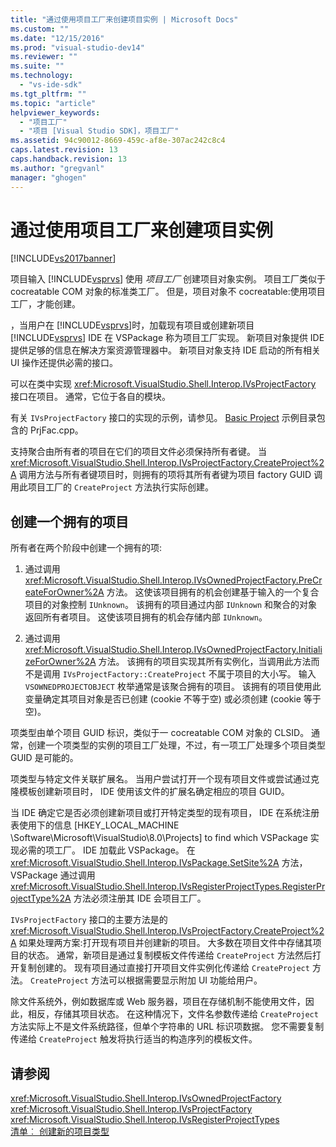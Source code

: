 ```yaml
---
title: "通过使用项目工厂来创建项目实例 | Microsoft Docs"
ms.custom: ""
ms.date: "12/15/2016"
ms.prod: "visual-studio-dev14"
ms.reviewer: ""
ms.suite: ""
ms.technology: 
  - "vs-ide-sdk"
ms.tgt_pltfrm: ""
ms.topic: "article"
helpviewer_keywords: 
  - "项目工厂"
  - "项目 [Visual Studio SDK]，项目工厂"
ms.assetid: 94c90012-8669-459c-af8e-307ac242c8c4
caps.latest.revision: 13
caps.handback.revision: 13
ms.author: "gregvanl"
manager: "ghogen"
---
```

# 通过使用项目工厂来创建项目实例
[!INCLUDE[vs2017banner](../../code-quality/includes/vs2017banner.md)]

项目输入 [!INCLUDE[vsprvs](../../code-quality/includes/vsprvs_md.md)] 使用 *项目工厂* 创建项目对象实例。  项目工厂类似于 cocreatable COM 对象的标准类工厂。  但是，项目对象不 cocreatable:使用项目工厂，才能创建。  
  
 ，当用户在 [!INCLUDE[vsprvs](../../code-quality/includes/vsprvs_md.md)]时，加载现有项目或创建新项目 [!INCLUDE[vsprvs](../../code-quality/includes/vsprvs_md.md)] IDE 在 VSPackage 称为项目工厂实现。  新项目对象提供 IDE 提供足够的信息在解决方案资源管理器中。  新项目对象支持 IDE 启动的所有相关 UI 操作还提供必需的接口。  
  
 可以在类中实现 <xref:Microsoft.VisualStudio.Shell.Interop.IVsProjectFactory> 接口在项目。  通常，它位于各自的模块。  
  
 有关 `IVsProjectFactory` 接口的实现的示例，请参见。 [Basic Project](http://msdn.microsoft.com/zh-cn/385fd2a3-d9f1-4808-87c2-a3f05a91fc36) 示例目录包含的 PrjFac.cpp。  
  
 支持聚合由所有者的项目在它们的项目文件必须保持所有者键。  当 <xref:Microsoft.VisualStudio.Shell.Interop.IVsProjectFactory.CreateProject%2A> 调用方法与所有者键项目时，则拥有的项将其所有者键为项目 factory GUID 调用此项目工厂的 `CreateProject` 方法执行实际创建。  
  
## 创建一个拥有的项目  
 所有者在两个阶段中创建一个拥有的项:  
  
1.  通过调用 <xref:Microsoft.VisualStudio.Shell.Interop.IVsOwnedProjectFactory.PreCreateForOwner%2A> 方法。  这使该项目拥有的机会创建基于输入的一个复合项目的对象控制 `IUnknown`。  该拥有的项目通过内部 `IUnknown` 和聚合的对象返回所有者项目。  这使该项目拥有的机会存储内部 `IUnknown`。  
  
2.  通过调用 <xref:Microsoft.VisualStudio.Shell.Interop.IVsOwnedProjectFactory.InitializeForOwner%2A> 方法。  该拥有的项目实现其所有实例化，当调用此方法而不是调用 `IVsProjectFactory::CreateProject` 不属于项目的大小写。  输入 `VSOWNEDPROJECTOBJECT` 枚举通常是该聚合拥有的项目。  该拥有的项目使用此变量确定其项目对象是否已创建 \(cookie 不等于空\) 或必须创建 \(cookie 等于空\)。  
  
 项类型由单个项目 GUID 标识，类似于一 cocreatable COM 对象的 CLSID。  通常，创建一个项类型的实例的项目工厂处理，不过，有一项工厂处理多个项目类型 GUID 是可能的。  
  
 项类型与特定文件关联扩展名。  当用户尝试打开一个现有项目文件或尝试通过克隆模板创建新项目时， IDE 使用该文件的扩展名确定相应的项目 GUID。  
  
 当 IDE 确定它是否必须创建新项目或打开特定类型的现有项目， IDE 在系统注册表使用下的信息 \[HKEY\_LOCAL\_MACHINE \\Software\\Microsoft\\VisualStudio\\8.0\\Projects\] to find which VSPackage 实现必需的项工厂。  IDE 加载此 VSPackage。  在 <xref:Microsoft.VisualStudio.Shell.Interop.IVsPackage.SetSite%2A> 方法， VSPackage 通过调用 <xref:Microsoft.VisualStudio.Shell.Interop.IVsRegisterProjectTypes.RegisterProjectType%2A> 方法必须注册其 IDE 会项目工厂。  
  
 `IVsProjectFactory` 接口的主要方法是的 <xref:Microsoft.VisualStudio.Shell.Interop.IVsProjectFactory.CreateProject%2A> 如果处理两方案:打开现有项目并创建新的项目。  大多数在项目文件中存储其项目的状态。  通常，新项目是通过复制模板文件传递给 `CreateProject` 方法然后打开复制创建的。  现有项目通过直接打开项目文件实例化传递给 `CreateProject` 方法。  `CreateProject` 方法可以根据需要显示附加 UI 功能给用户。  
  
 除文件系统外，例如数据库或 Web 服务器，项目在存储机制不能使用文件，因此，相反，存储其项目状态。  在这种情况下，文件名参数传递给 `CreateProject` 方法实际上不是文件系统路径，但单个字符串的 URL 标识项数据。  您不需要复制传递给 `CreateProject` 触发将执行适当的构造序列的模板文件。  
  
## 请参阅  
 <xref:Microsoft.VisualStudio.Shell.Interop.IVsOwnedProjectFactory>   
 <xref:Microsoft.VisualStudio.Shell.Interop.IVsProjectFactory>   
 <xref:Microsoft.VisualStudio.Shell.Interop.IVsRegisterProjectTypes>   
 [清单︰ 创建新的项目类型](../../extensibility/internals/checklist-creating-new-project-types.md)